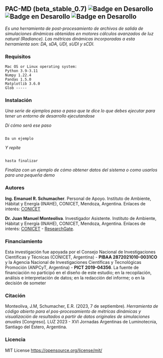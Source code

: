 ## PAC-MD (beta_stable_0.7) ![Badge en Desarollo](https://img.shields.io/badge/VERSION-0.7%20-yellow) ![Badge en Desarollo](https://img.shields.io/badge/ESTADO-BETA_ESTABLE%20-green) ![Badge en Desarollo](https://img.shields.io/badge/LICENCIA-MPL2.0%20-red) 


_Es una herramienta de post-procesamiento de archivos de salida de simulaciones dinámicas obtenidas en motores cálculos avanzados de luz natural (Radiance). Las métricas dinámicas incorporadas a esta herramienta son: DA, sDA, UDI, sUDI y sCDI._

### Requisitos

```
Mac OS or Linux operating system:
Python 3.9-3.11
Numpy 1.22.4
Pandas 1.5.0
Matplotlib 3.6.0
Glob -----
```

### Instalación


_Una serie de ejemplos paso a paso que te dice lo que debes ejecutar para tener un entorno de desarrollo ejecutandose_


_Dí cómo será ese paso_


```

Da un ejemplo

```


_Y repite_
  

```

hasta finalizar

```
  

_Finaliza con un ejemplo de cómo obtener datos del sistema o como usarlos para una pequeña demo_
  
<!--
## Ejecutar el ejemplo [./Example]


_Explica como ejecutar las pruebas automatizadas para este sistema_


-->

### Autores

**Ing. Emanuel R. Schumacher**. Personal de Apoyo. Instituto de Ambiente, Hábitat y Energía (INAHE), CONICET, Mendoza, Argentina. Enlaces de interés: [CONICET](https://www.conicet.gov.ar/new_scp/detalle.php?id=57001&keywords=Emanuel%2BSchumacher&datos_academicos=yes)

**Dr. Juan Manuel Monteoliva**. Investigador Asistente. Instituto de Ambiente, Hábitat y Energía (INAHE), CONICET, Mendoza, Argentina. Enlaces de interés: [CONICET](https://www.conicet.gov.ar/new_scp/detalle.php?id=33083&datos_academicos=yes) - [ResearchGate](https://www.researchgate.net/profile/Juan-Manuel-Monteoliva).

### Financiamiento

Esta investigación fue apoyada por el Consejo Nacional de Investigaciones Científicas y Técnicas (CONICET, Argentina) - **PIBAA 2872021010-0031CO** y la Agencia Nacional de Investigaciones Científicas y Tecnológicas Promoción (ANPCyT, Argentina) - **PICT 2019-04356**. La fuente de financiación no participó en el diseño de este estudio; en la recopilación, análisis e interpretación de datos; en la redacción del informe; o en la decisión de someter 

### Citación

Monteoliva, J.M, Schumacher, E.R. (2023, 7 de septiembre)_. Herramienta de código abierto para el pos-procesamiento de métricas dinámicas y visualización de resultados a partir de datos originales de simulaciones anuales_ [Congreso]. LUZ 2023 - XVI Jornadas Argentinas de Luminotecnia, Santiago del Estero, Argentina.

### Licencia

MIT License  https://opensource.org/license/mit/
